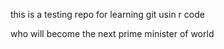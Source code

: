 this is a testing repo for learning git usin r code 

who will become the next prime minister of world
